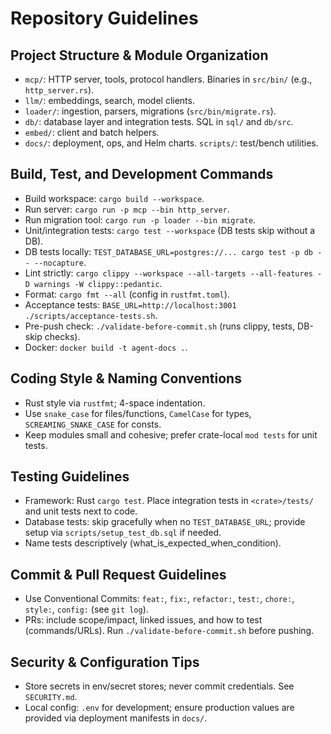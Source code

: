 # Repository Guidelines

## Project Structure & Module Organization
- `mcp/`: HTTP server, tools, protocol handlers. Binaries in `src/bin/` (e.g., `http_server.rs`).
- `llm/`: embeddings, search, model clients.
- `loader/`: ingestion, parsers, migrations (`src/bin/migrate.rs`).
- `db/`: database layer and integration tests. SQL in `sql/` and `db/src`.
- `embed/`: client and batch helpers.
- `docs/`: deployment, ops, and Helm charts. `scripts/`: test/bench utilities.

## Build, Test, and Development Commands
- Build workspace: `cargo build --workspace`.
- Run server: `cargo run -p mcp --bin http_server`.
- Run migration tool: `cargo run -p loader --bin migrate`.
- Unit/integration tests: `cargo test --workspace` (DB tests skip without a DB).
- DB tests locally: `TEST_DATABASE_URL=postgres://... cargo test -p db -- --nocapture`.
- Lint strictly: `cargo clippy --workspace --all-targets --all-features -D warnings -W clippy::pedantic`.
- Format: `cargo fmt --all` (config in `rustfmt.toml`).
- Acceptance tests: `BASE_URL=http://localhost:3001 ./scripts/acceptance-tests.sh`.
- Pre-push check: `./validate-before-commit.sh` (runs clippy, tests, DB-skip checks).
- Docker: `docker build -t agent-docs .`.

## Coding Style & Naming Conventions
- Rust style via `rustfmt`; 4-space indentation.
- Use `snake_case` for files/functions, `CamelCase` for types, `SCREAMING_SNAKE_CASE` for consts.
- Keep modules small and cohesive; prefer crate-local `mod tests` for unit tests.

## Testing Guidelines
- Framework: Rust `cargo test`. Place integration tests in `<crate>/tests/` and unit tests next to code.
- Database tests: skip gracefully when no `TEST_DATABASE_URL`; provide setup via `scripts/setup_test_db.sql` if needed.
- Name tests descriptively (what_is_expected_when_condition).

## Commit & Pull Request Guidelines
- Use Conventional Commits: `feat:`, `fix:`, `refactor:`, `test:`, `chore:`, `style:`, `config:` (see `git log`).
- PRs: include scope/impact, linked issues, and how to test (commands/URLs). Run `./validate-before-commit.sh` before pushing.

## Security & Configuration Tips
- Store secrets in env/secret stores; never commit credentials. See `SECURITY.md`.
- Local config: `.env` for development; ensure production values are provided via deployment manifests in `docs/`.

